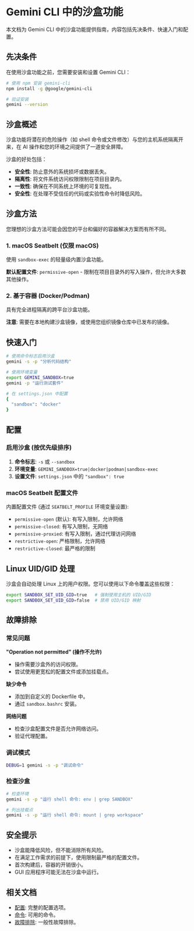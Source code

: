 # Gemini CLI 中的沙盒功能

本文档为 Gemini CLI 中的沙盒功能提供指南，内容包括先决条件、快速入门和配置。

## 先决条件

在使用沙盒功能之前，您需要安装和设置 Gemini CLI：

```bash
# 使用 npm 安装 gemini-cli
npm install -g @google/gemini-cli

# 验证安装
gemini --version
```

## 沙盒概述

沙盒功能将潜在的危险操作（如 shell 命令或文件修改）与您的主机系统隔离开来，在 AI 操作和您的环境之间提供了一道安全屏障。

沙盒的好处包括：

- **安全性**: 防止意外的系统损坏或数据丢失。
- **隔离性**: 将文件系统访问权限限制在项目目录内。
- **一致性**: 确保在不同系统上环境的可复现性。
- **安全性**: 在处理不受信任的代码或实验性命令时降低风险。

## 沙盒方法

您理想的沙盒方法可能会因您的平台和偏好的容器解决方案而有所不同。

### 1. macOS Seatbelt (仅限 macOS)

使用 `sandbox-exec` 的轻量级内置沙盒功能。

**默认配置文件**: `permissive-open` - 限制在项目目录外的写入操作，但允许大多数其他操作。

### 2. 基于容器 (Docker/Podman)

具有完全进程隔离的跨平台沙盒功能。

**注意**: 需要在本地构建沙盒镜像，或使用您组织镜像仓库中已发布的镜像。

## 快速入门

```bash
# 使用命令标志启用沙盒
gemini -s -p "分析代码结构"

# 使用环境变量
export GEMINI_SANDBOX=true
gemini -p "运行测试套件"

# 在 settings.json 中配置
{
  "sandbox": "docker"
}
```

## 配置

### 启用沙盒 (按优先级排序)

1. **命令标志**: `-s` 或 `--sandbox`
2. **环境变量**: `GEMINI_SANDBOX=true|docker|podman|sandbox-exec`
3. **设置文件**: `settings.json` 中的 `"sandbox": true`

### macOS Seatbelt 配置文件

内置配置文件 (通过 `SEATBELT_PROFILE` 环境变量设置):

- `permissive-open` (默认): 有写入限制，允许网络
- `permissive-closed`: 有写入限制，无网络
- `permissive-proxied`: 有写入限制，通过代理访问网络
- `restrictive-open`: 严格限制，允许网络
- `restrictive-closed`: 最严格的限制

## Linux UID/GID 处理

沙盒会自动处理 Linux 上的用户权限。您可以使用以下命令覆盖这些权限：

```bash
export SANDBOX_SET_UID_GID=true   # 强制使用主机的 UID/GID
export SANDBOX_SET_UID_GID=false  # 禁用 UID/GID 映射
```

## 故障排除

### 常见问题

**"Operation not permitted" (操作不允许)**

- 操作需要沙盒外的访问权限。
- 尝试使用更宽松的配置文件或添加挂载点。

**缺少命令**

- 添加到自定义的 Dockerfile 中。
- 通过 `sandbox.bashrc` 安装。

**网络问题**

- 检查沙盒配置文件是否允许网络访问。
- 验证代理配置。

### 调试模式

```bash
DEBUG=1 gemini -s -p "调试命令"
```

### 检查沙盒

```bash
# 检查环境
gemini -s -p "运行 shell 命令: env | grep SANDBOX"

# 列出挂载点
gemini -s -p "运行 shell 命令: mount | grep workspace"
```

## 安全提示

- 沙盒能降低风险，但不能消除所有风险。
- 在满足工作需求的前提下，使用限制最严格的配置文件。
- 首次构建后，容器的开销很小。
- GUI 应用程序可能无法在沙盒中运行。

## 相关文档

- [配置](./cli/configuration.zh.md): 完整的配置选项。
- [命令](./cli/commands.zh.md): 可用的命令。
- [故障排除](../troubleshooting.zh.md): 一般性故障排除。 